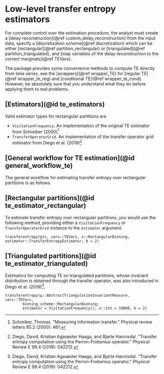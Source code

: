 # Low-level transfer entropy estimators

For complete control over the estimation procedure, the analyst must create a [delay 
reconstruction](@ref custom_delay_reconstruction) from the input data, specify a [discretization scheme](@ref discretization) which can be either [rectangular](@ref partition_rectangular) or [triangulated](@ref partition_triangulated), and [map variables of the delay reconstruction to the correct 
marginals](@ref TEVars).

The package provides some convenience methods to compute TE directly from time series, see the [wrappers](@ref wrapper_TE) for
[regular TE](@ref wrapper_te_reg) and [conditional TE](@ref wrapper_te_cond). However, be absolutely sure that you understand what they do before applying them to real problems.

## [Estimators](@id te_estimators)

Valid estimator types for rectangular partitions are 

- `VisitationFrequency`. An implementation of the original TE estimator from Schreiber (2000)[^1]
- `TransferOperatorGrid`. An implementation of the transfer operator grid estimator from Diego et al. (2019)[^2]

## [General workflow for TE estimation](@id general_workflow_te)

The general workflow for estimating transfer entropy over rectangular partitions is as follows.

## [Rectangular partitions](@id te_estimator_rectangular)

To estimate transfer entropy over rectangular partitions, you would use the following method, providing
either a `VisitationFrequency` or `TransferOperatorGrid` instance to the `estimator` argument.

```@docs
transferentropy(pts, vars::TEVars, ϵ::RectangularBinning, estimator::TransferEntropyEstimator; b = 2)
```


## [Triangulated partitions](@id te_estimator_triangulated)

Estimators for computing TE on triangulated partitions, whose invariant distribution is obtained 
through the transfer operator, was also introduced in Diego et al. (2019)[^2].

```@docs
transferentropy(μ::AbstractTriangulationInvariantMeasure, vars::TEVars,
        binning_scheme::RectangularBinning;
        estimator = VisitationFrequency(), n::Int = 10000, b = 2)
```

[^1]:
    Schreiber, Thomas. "Measuring information transfer." Physical review letters 85.2 (2000): 461.
[^2]:
    Diego, David, Kristian Agasøster Haaga, and Bjarte Hannisdal. "Transfer entropy computation using the Perron-Frobenius operator." Physical Review E 99.4 (2019): 042212.
